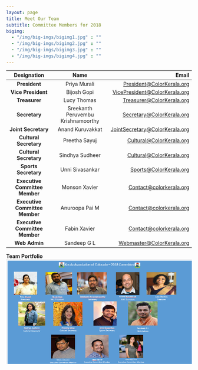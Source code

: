 ```yaml
---
layout: page
title: Meet Our Team
subtitle: Committee Members for 2018
bigimg:
  - "/img/big-imgs/bigimg1.jpg" : ""
  - "/img/big-imgs/bigimg2.jpg" : ""
  - "/img/big-imgs/bigimg3.jpg" : ""
  - "/img/big-imgs/bigimg4.jpg" : ""
---
```

|Designation                   |Name	                               |Email                         |
|:-----------------------------:|:-------------------------------------:|-----------------------------:|
|**President**	               |Priya Murali                         |President@ColorKerala.org     |
|**Vice President**	           |Bijosh Gopi                          |VicePresident@ColorKerala.org |
|**Treasurer**	               |Lucy Thomas                          |Treasurer@ColorKerala.org     | 
|**Secretary**	               |Sreekanth Peruvembu Krishnamoorthy   |Secretary@ColorKerala.org     |
|**Joint Secretary**           |Anand Kuruvakkat                     |JointSecretary@ColorKerala.org|
|**Cultural Secretary**        |Preetha Sayuj                        |Cultural@ColorKerala.org      |
|**Cultural Secretary**        |Sindhya Sudheer                      |Cultural@ColorKerala.org      |
|**Sports Secretary**          |Unni Sivasankar                      |Sports@ColorKerala.org        |
|**Executive Committee Member**|Monson Xavier                        |Contact@colorkerala.org|
|**Executive Committee Member**|Anuroopa Pai M                       |Contact@colorkerala.org|
|**Executive Committee Member**|Fabin Xavier                         |Contact@colorkerala.org|
|**Web Admin**	               |Sandeep G L                          |Webmaster@ColorKerala.org     |



**Team Portfolio**
![Team Portfolio](/img/kaoc_2018.png)

